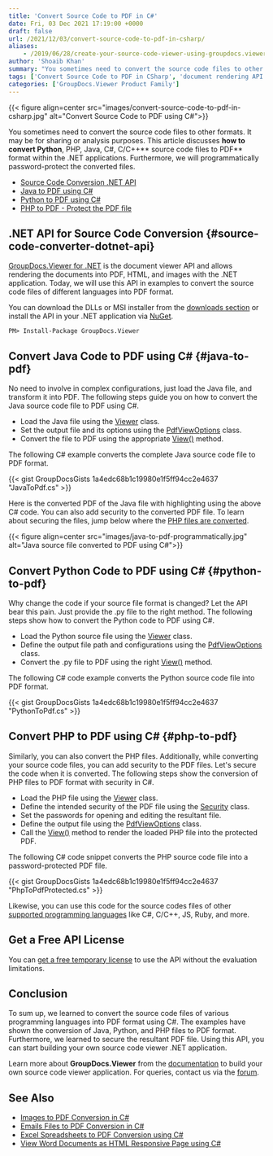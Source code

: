 ```yaml
---
title: 'Convert Source Code to PDF in C#'
date: Fri, 03 Dec 2021 17:19:00 +0000
draft: false
url: /2021/12/03/convert-source-code-to-pdf-in-csharp/
aliases:
    - /2019/06/28/create-your-source-code-viewer-using-groupdocs.viewer-for-.net-19.6/
author: 'Shoaib Khan'
summary: "You sometimes need to convert the source code files to other formats. It may be for sharing or analysis purposes. This article discusses **how to convert Python**, PHP, Java, C#, C/C++** source code files to PDF** format within the .NET applications. Furthermore, we will programmatically password-protect the converted files."
tags: ['Convert Source Code to PDF in CSharp', 'document rendering API', 'Java to PDF', 'PHP to PDF', 'Python Code to PDF', 'Source Code to PDF', 'source code viewer']
categories: ['GroupDocs.Viewer Product Family']
---
```




{{< figure align=center src="images/convert-source-code-to-pdf-in-csharp.jpg" alt="Convert Source Code to PDF using C#">}}


You sometimes need to convert the source code files to other formats. It may be for sharing or analysis purposes. This article discusses **how to convert Python**, PHP, Java, C#, C/C++** source code files to PDF** format within the .NET applications. Furthermore, we will programmatically password-protect the converted files.

*   [Source Code Conversion .NET API][1]
*   [Java to PDF using C#][2]
*   [Python to PDF using C#][3]
*   [PHP to PDF - Protect the PDF file][4]

## .NET API for Source Code Conversion {#source-code-converter-dotnet-api}

[GroupDocs.Viewer for .NET][5] is the document viewer API and allows rendering the documents into PDF, HTML, and images with the .NET application. Today, we will use this API in examples to convert the source code files of different languages into PDF format.

You can download the DLLs or MSI installer from the [downloads section][6] or install the API in your .NET application via [NuGet][7].

```
PM> Install-Package GroupDocs.Viewer
```

## Convert Java Code to PDF using C# {#java-to-pdf}

No need to involve in complex configurations, just load the Java file, and transform it into PDF. The following steps guide you on how to convert the Java source code file to PDF using C#.

*   Load the Java file using the [Viewer][8] class.
*   Set the output file and its options using the [PdfViewOptions][9] class.
*   Convert the file to PDF using the appropriate [View()][10] method.

The following C# example converts the complete Java source code file to PDF format.

{{< gist GroupDocsGists 1a4edc68b1c19980e1f5ff94cc2e4637 "JavaToPdf.cs" >}}

Here is the converted PDF of the Java file with highlighting using the above C# code. You can also add security to the converted PDF file. To learn about securing the files, jump below where the [PHP files are converted][11].



{{< figure align=center src="images/java-to-pdf-programmatically.jpg" alt="Java source file converted to PDF using C#">}}


## Convert Python Code to PDF using C# {#python-to-pdf}

Why change the code if your source file format is changed? Let the API bear this pain. Just provide the .py file to the right method. The following steps show how to convert the Python code to PDF using C#.

*   Load the Python source file using the [Viewer][12] class.
*   Define the output file path and configurations using the [PdfViewOptions][13] class.
*   Convert the .py file to PDF using the right [View()][14] method.

The following C# code example converts the Python source code file into PDF format.

{{< gist GroupDocsGists 1a4edc68b1c19980e1f5ff94cc2e4637 "PythonToPdf.cs" >}}

## Convert PHP to PDF using C# {#php-to-pdf}

Similarly, you can also convert the PHP files. Additionally, while converting your source code files, you can add security to the PDF files. Let's secure the code when it is converted. The following steps show the conversion of PHP files to PDF format with security in C#.

*   Load the PHP file using the [Viewer][15] class.
*   Define the intended security of the PDF file using the [Security][16] class.
*   Set the passwords for opening and editing the resultant file.
*   Define the output file using the [PdfViewOptions][17] class.
*   Call the [View()][18] method to render the loaded PHP file into the protected PDF.

The following C# code snippet converts the PHP source code file into a password-protected PDF file.

{{< gist GroupDocsGists 1a4edc68b1c19980e1f5ff94cc2e4637 "PhpToPdfProtected.cs" >}}

Likewise, you can use this code for the source codes files of other [supported programming languages][19] like C#, C/C++, JS, Ruby, and more.

## Get a Free API License

You can [get a free temporary license][20] to use the API without the evaluation limitations.

## Conclusion

To sum up, we learned to convert the source code files of various programming languages into PDF format using C#. The examples have shown the conversion of Java, Python, and PHP files to PDF format. Furthermore, we learned to secure the resultant PDF file. Using this API, you can start building your own source code viewer .NET application.

Learn more about **GroupDocs.Viewer** from the [documentation][21] to build your own source code viewer application. For queries, contact us via the [forum][22].

## See Also

*   [Images to PDF Conversion in C#][23]
*   [Emails Files to PDF Conversion in C#][24]
*   [Excel Spreadsheets to PDF Conversion using C#][25]
*   [View Word Documents as HTML Responsive Page using C#][26]







[1]: #source-code-converter-dotnet-api
[2]: #java-to-pdf
[3]: #python-to-pdf
[4]: #php-to-pdf
[5]: https://products.groupdocs.com/viewer/net/
[6]: https://downloads.groupdocs.com/viewer/net
[7]: https://www.nuget.org/packages/groupdocs.viewer
[8]: https://apireference.groupdocs.com/viewer/net/groupdocs.viewer/viewer
[9]: https://apireference.groupdocs.com/viewer/net/groupdocs.viewer.options/pdfviewoptions
[10]: https://apireference.groupdocs.com/viewer/net/groupdocs.viewer/viewer/methods/view
[11]: #php-to-pdf
[12]: https://apireference.groupdocs.com/viewer/net/groupdocs.viewer/viewer
[13]: https://apireference.groupdocs.com/viewer/net/groupdocs.viewer.options/pdfviewoptions
[14]: https://apireference.groupdocs.com/viewer/net/groupdocs.viewer/viewer/methods/view
[15]: https://apireference.groupdocs.com/viewer/net/groupdocs.viewer/viewer
[16]: https://apireference.groupdocs.com/viewer/net/groupdocs.viewer.options/security
[17]: https://apireference.groupdocs.com/viewer/net/groupdocs.viewer.options/pdfviewoptions
[18]: https://apireference.groupdocs.com/viewer/net/groupdocs.viewer/viewer/methods/view
[19]: https://docs.groupdocs.com/viewer/net/supported-document-formats/
[20]: https://purchase.groupdocs.com/temporary-license
[21]: https://docs.groupdocs.com/viewer
[22]: https://forum.groupdocs.com/
[23]: https://blog.groupdocs.com/2021/05/19/convert-images-to-pdf-in-csharp/
[24]: https://blog.groupdocs.com/2021/05/26/convert-eml-or-msg-file-to-pdf-in-csharp/
[25]: https://blog.groupdocs.com/2021/11/14/convert-excel-spreadsheets-to-pdf-using-csharp/
[26]: https://blog.groupdocs.com/2021/08/28/view-word-documents-as-html-responsive-page-using-csharp/

